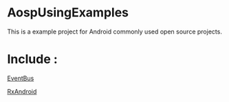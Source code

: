 # AospUsingExamples

This is a example project for Android commonly used open source projects.
# Include :
[EventBus](https://github.com/greenrobot/EventBus)

[RxAndroid](https://github.com/ReactiveX/RxAndroid)